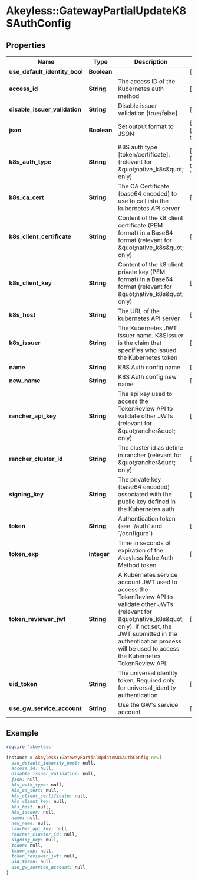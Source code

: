 # Akeyless::GatewayPartialUpdateK8SAuthConfig

## Properties

| Name | Type | Description | Notes |
| ---- | ---- | ----------- | ----- |
| **use_default_identity_bool** | **Boolean** |  | [optional] |
| **access_id** | **String** | The access ID of the Kubernetes auth method | [optional] |
| **disable_issuer_validation** | **String** | Disable issuer validation [true/false] | [optional] |
| **json** | **Boolean** | Set output format to JSON | [optional][default to false] |
| **k8s_auth_type** | **String** | K8S auth type [token/certificate]. (relevant for \&quot;native_k8s\&quot; only) | [optional][default to &#39;token&#39;] |
| **k8s_ca_cert** | **String** | The CA Certificate (base64 encoded) to use to call into the kubernetes API server | [optional] |
| **k8s_client_certificate** | **String** | Content of the k8 client certificate (PEM format) in a Base64 format (relevant for \&quot;native_k8s\&quot; only) | [optional] |
| **k8s_client_key** | **String** | Content of the k8 client private key (PEM format) in a Base64 format (relevant for \&quot;native_k8s\&quot; only) | [optional] |
| **k8s_host** | **String** | The URL of the kubernetes API server | [optional] |
| **k8s_issuer** | **String** | The Kubernetes JWT issuer name. K8SIssuer is the claim that specifies who issued the Kubernetes token | [optional] |
| **name** | **String** | K8S Auth config name | [optional] |
| **new_name** | **String** | K8S Auth config new name | [optional] |
| **rancher_api_key** | **String** | The api key used to access the TokenReview API to validate other JWTs (relevant for \&quot;rancher\&quot; only) | [optional] |
| **rancher_cluster_id** | **String** | The cluster id as define in rancher (relevant for \&quot;rancher\&quot; only) | [optional] |
| **signing_key** | **String** | The private key (base64 encoded) associated with the public key defined in the Kubernetes auth | [optional] |
| **token** | **String** | Authentication token (see &#x60;/auth&#x60; and &#x60;/configure&#x60;) | [optional] |
| **token_exp** | **Integer** | Time in seconds of expiration of the Akeyless Kube Auth Method token | [optional] |
| **token_reviewer_jwt** | **String** | A Kubernetes service account JWT used to access the TokenReview API to validate other JWTs (relevant for \&quot;native_k8s\&quot; only). If not set, the JWT submitted in the authentication process will be used to access the Kubernetes TokenReview API. | [optional] |
| **uid_token** | **String** | The universal identity token, Required only for universal_identity authentication | [optional] |
| **use_gw_service_account** | **String** | Use the GW&#39;s service account | [optional] |

## Example

```ruby
require 'akeyless'

instance = Akeyless::GatewayPartialUpdateK8SAuthConfig.new(
  use_default_identity_bool: null,
  access_id: null,
  disable_issuer_validation: null,
  json: null,
  k8s_auth_type: null,
  k8s_ca_cert: null,
  k8s_client_certificate: null,
  k8s_client_key: null,
  k8s_host: null,
  k8s_issuer: null,
  name: null,
  new_name: null,
  rancher_api_key: null,
  rancher_cluster_id: null,
  signing_key: null,
  token: null,
  token_exp: null,
  token_reviewer_jwt: null,
  uid_token: null,
  use_gw_service_account: null
)
```

